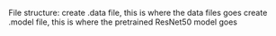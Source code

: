File structure:
create .data file, this is where the data files goes
create .model file, this is where the pretrained ResNet50 model goes